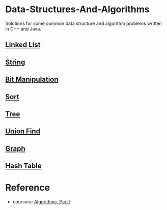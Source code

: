 # Data-Structures-And-Algorithms
Solutions for some common data structure and algorithm problems written in C++ and Java.

## [Linked List](https://github.com/steveLauwh/Data-Structures-And-Algorithms/tree/master/Linked%20List)

## [String](https://github.com/steveLauwh/Data-Structures-And-Algorithms/tree/master/String)

## [Bit Manipulation](https://github.com/steveLauwh/Data-Structures-And-Algorithms/tree/master/Bit%20Manipulation)

## [Sort](https://github.com/steveLauwh/Data-Structures-And-Algorithms/tree/master/Sort)

## [Tree](https://github.com/steveLauwh/Data-Structures-And-Algorithms/tree/master/Tree)

## [Union Find](https://github.com/steveLauwh/Data-Structures-And-Algorithms/tree/master/Union%20Find)

## [Graph](https://github.com/steveLauwh/Data-Structures-And-Algorithms/tree/master/Graph)

## [Hash Table](https://github.com/steveLauwh/Data-Structures-And-Algorithms/tree/master/Hash%20Table)


# Reference

* coursera: [Algorithms, Part I](https://www.coursera.org/learn/algorithms-part1)
